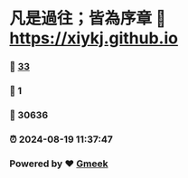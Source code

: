 # 凡是過往；皆為序章 :link: https://xiykj.github.io 
### :page_facing_up: [33](https://xiykj.github.io/tag.html) 
### :speech_balloon: 1 
### :hibiscus: 30636 
### :alarm_clock: 2024-08-19 11:37:47 
### Powered by :heart: [Gmeek](https://github.com/Meekdai/Gmeek)
